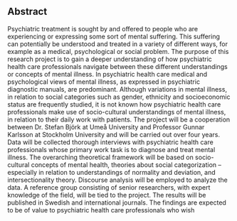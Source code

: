 ## Abstract

Psychiatric treatment is sought by and offered to people who are experiencing or expressing some sort of mental suffering. This suffering can potentially be understood and treated in a variety of different ways, for example as a medical, psychological or social problem. The purpose of this research project is to gain a deeper understanding of how psychiatric health care professionals navigate between these different understandings or concepts of mental illness. In psychiatric health care medical and psychological views of mental illness, as expressed in psychiatric diagnostic manuals, are predominant. Although variations in mental illness, in relation to social categories such as gender, ethnicity and socioeconomic status are frequently studied, it is not known how psychiatric health care professionals make use of socio-cultural understandings of mental illness, in relation to their daily work with patients. The project will be a cooperation between Dr. Stefan Björk at Umeå University and Professor Gunnar Karlsson at Stockholm University and will be carried out over four years. Data will be collected thorough interviews with psychiatric health care professionals whose primary work task is to diagnose and treat mental illness. The overarching theoretical framework will be based on socio-cultural concepts of mental health, theories about social categorization – especially in relation to understandings of normality and deviation, and intersectionality theory. Discourse analysis will be employed to analyze the data. A reference group consisting of senior researchers, with expert knowledge of the field, will be tied to the project. The results will be published in Swedish and international journals. The findings are expected to be of value to psychiatric health care professionals who wish 
